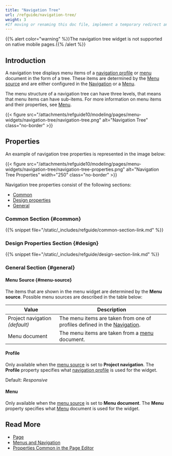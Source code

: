 ```yaml
---
title: "Navigation Tree"
url: /refguide/navigation-tree/
weight: 3
#If moving or renaming this doc file, implement a temporary redirect and let the respective team know they should update the URL in the product. See Mapping to Products for more details.
---
```


{{% alert color="warning" %}}The navigation tree widget is not supported on native mobile pages.{{% /alert %}}

## Introduction

A navigation tree displays menu items of a [navigation profile](/refguide/navigation/#profiles) or [menu](/refguide/menu/) document in the form of a tree. These items are determined by the [Menu source](#menu-source) and are either configured in the [Navigation](/refguide/navigation/) or a [Menu](/refguide/menu/).

The menu structure of a navigation tree can have three levels, that means that menu items can have sub-items. For more information on menu items and their properties, see [Menu](/refguide/menu/). 

{{< figure src="/attachments/refguide10/modeling/pages/menu-widgets/navigation-tree/navigation-tree.png" alt="Navigation Tree" class="no-border" >}}

## Properties

An example of navigation tree properties is represented in the image below:

{{< figure src="/attachments/refguide10/modeling/pages/menu-widgets/navigation-tree/navigation-tree-properties.png" alt="Navigation Tree Properties"   width="250"  class="no-border" >}}

Navigation tree properties consist of the following sections:

* [Common](#common)
* [Design properties](#design)
* [General](#general)

### Common Section {#common}

{{% snippet file="/static/_includes/refguide/common-section-link.md" %}}

### Design Properties Section {#design}

{{% snippet file="/static/_includes/refguide/design-section-link.md" %}}

### General Section {#general}

#### Menu Source {#menu-source}

The items that are shown in the menu widget are determined by the **Menu source**. Possible menu sources are described in the table below:

| Value              | Description                                                  |
| ------------------ | ------------------------------------------------------------ |
| Project navigation *(default)*  | The menu items are taken from one of profiles defined in the [Navigation](/refguide/navigation/). |
| Menu document      | The menu items are taken from a [menu](/refguide/menu/) document.       |

#### Profile 

Only available when the [menu source](#menu-source) is set to **Project navigation**. The **Profile** property specifies what [navigation profile](/refguide/navigation/#profiles) is used for the widget. 

Default: *Responsive*

#### Menu 

Only available when the [menu source](#menu-source) is set to **Menu document**. The **Menu** property specifies what [Menu](/refguide/menu/) document is used for the widget.

## Read More

* [Page](/refguide/page/)
* [Menus and Navigation](/refguide/menu-widgets/)
* [Properties Common in the Page Editor](/refguide/common-widget-properties/)

